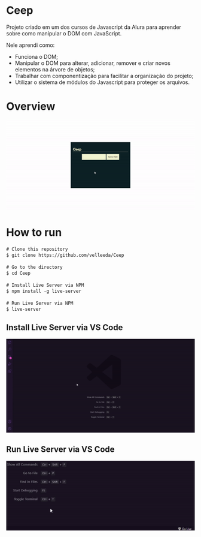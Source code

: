 # Ceep

Projeto criado em um dos cursos de Javascript da Alura para aprender sobre como manipular o DOM com JavaScript. <br />

Nele aprendi como: <br />

- Funciona o DOM;
- Manipular o DOM para alterar, adicionar, remover e criar novos elementos na árvore de objetos;
- Trabalhar com componentização para facilitar a organização do projeto;
- Utilizar o sistema de módulos do Javascript para proteger os arquivos.

# Overview

![](./gifs/default.gif)

# How to run

```
# Clone this repository
$ git clone https://github.com/velleeda/Ceep

# Go to the directory
$ cd Ceep

# Install Live Server via NPM
$ npm install -g live-server

# Run Live Server via NPM
$ live-server

```

## Install Live Server via VS Code

![](./gifs/install.gif)

## Run Live Server via VS Code

![](./gifs/run.gif)
